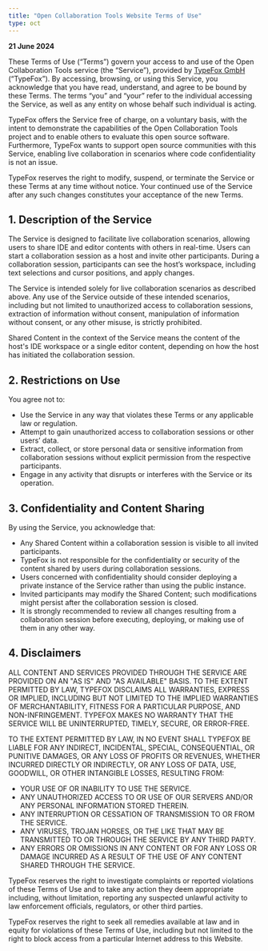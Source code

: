 ```yaml
---
title: "Open Collaboration Tools Website Terms of Use"
type: oct
---
```


**21 June 2024**

These Terms of Use (“Terms”) govern your access to and use of the Open Collaboration Tools service (the “Service”), provided by [TypeFox GmbH](https://www.typefox.io/) (“TypeFox”). By accessing, browsing, or using this Service, you acknowledge that you have read, understand, and agree to be bound by these Terms. The terms “you” and “your” refer to the individual accessing the Service, as well as any entity on whose behalf such individual is acting.

TypeFox offers the Service free of charge, on a voluntary basis, with the intent to demonstrate the capabilities of the Open Collaboration Tools project and to enable others to evaluate this open source software. Furthermore, TypeFox wants to support open source communities with this Service, enabling live collaboration in scenarios where code confidentiality is not an issue.

TypeFox reserves the right to modify, suspend, or terminate the Service or these Terms at any time without notice. Your continued use of the Service after any such changes constitutes your acceptance of the new Terms.

## 1. Description of the Service

The Service is designed to facilitate live collaboration scenarios, allowing users to share IDE and editor contents with others in real-time. Users can start a collaboration session as a host and invite other participants. During a collaboration session, participants can see the host’s workspace, including text selections and cursor positions, and apply changes.

The Service is intended solely for live collaboration scenarios as described above. Any use of the Service outside of these intended scenarios, including but not limited to unauthorized access to collaboration sessions, extraction of information without consent, manipulation of information without consent, or any other misuse, is strictly prohibited.

Shared Content in the context of the Service means the content of the host's IDE workspace or a single editor content, depending on how the host has initiated the collaboration session.

## 2. Restrictions on Use

You agree not to:
- Use the Service in any way that violates these Terms or any applicable law or regulation.
- Attempt to gain unauthorized access to collaboration sessions or other users’ data.
- Extract, collect, or store personal data or sensitive information from collaboration sessions without explicit permission from the respective participants.
- Engage in any activity that disrupts or interferes with the Service or its operation.

## 3. Confidentiality and Content Sharing

By using the Service, you acknowledge that:
- Any Shared Content within a collaboration session is visible to all invited participants.
- TypeFox is not responsible for the confidentiality or security of the content shared by users during collaboration sessions.
- Users concerned with confidentiality should consider deploying a private instance of the Service rather than using the public instance.
- Invited participants may modify the Shared Content; such modifications might persist after the collaboration session is closed.
- It is strongly recommended to review all changes resulting from a collaboration session before executing, deploying, or making use of them in any other way.

## 4. Disclaimers

ALL CONTENT AND SERVICES PROVIDED THROUGH THE SERVICE ARE PROVIDED ON AN "AS IS" AND "AS AVAILABLE" BASIS. TO THE EXTENT PERMITTED BY LAW, TYPEFOX DISCLAIMS ALL WARRANTIES, EXPRESS OR IMPLIED, INCLUDING BUT NOT LIMITED TO THE IMPLIED WARRANTIES OF MERCHANTABILITY, FITNESS FOR A PARTICULAR PURPOSE, AND NON-INFRINGEMENT. TYPEFOX MAKES NO WARRANTY THAT THE SERVICE WILL BE UNINTERRUPTED, TIMELY, SECURE, OR ERROR-FREE.

TO THE EXTENT PERMITTED BY LAW, IN NO EVENT SHALL TYPEFOX BE LIABLE FOR ANY INDIRECT, INCIDENTAL, SPECIAL, CONSEQUENTIAL, OR PUNITIVE DAMAGES, OR ANY LOSS OF PROFITS OR REVENUES, WHETHER INCURRED DIRECTLY OR INDIRECTLY, OR ANY LOSS OF DATA, USE, GOODWILL, OR OTHER INTANGIBLE LOSSES, RESULTING FROM:
- YOUR USE OF OR INABILITY TO USE THE SERVICE.
- ANY UNAUTHORIZED ACCESS TO OR USE OF OUR SERVERS AND/OR ANY PERSONAL INFORMATION STORED THEREIN.
- ANY INTERRUPTION OR CESSATION OF TRANSMISSION TO OR FROM THE SERVICE.
- ANY VIRUSES, TROJAN HORSES, OR THE LIKE THAT MAY BE TRANSMITTED TO OR THROUGH THE SERVICE BY ANY THIRD PARTY.
- ANY ERRORS OR OMISSIONS IN ANY CONTENT OR FOR ANY LOSS OR DAMAGE INCURRED AS A RESULT OF THE USE OF ANY CONTENT SHARED THROUGH THE SERVICE.

TypeFox reserves the right to investigate complaints or reported violations of these Terms of Use and to take any action they deem appropriate including, without limitation, reporting any suspected unlawful activity to law enforcement officials, regulators, or other third parties.

TypeFox reserves the right to seek all remedies available at law and in equity for violations of these Terms of Use, including but not limited to the right to block access from a particular Internet address to this Website.
